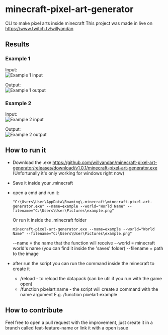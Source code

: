 # minecraft-pixel-art-generator

CLI to make pixel arts inside minecraft
This project was made in live on https://www.twitch.tv/willyandan

## Results
### Example 1
Input:   
![Example 1 input](https://user-images.githubusercontent.com/24833417/173480105-57affe68-6a38-435b-85e4-7d2e2064c21d.png)

Output:  
![Example 1 output](https://user-images.githubusercontent.com/24833417/173480199-364de49b-81c1-46ab-9b05-19d98dc2f7ab.png)

### Example 2
Input:  
![Example 2 input](https://user-images.githubusercontent.com/24833417/173481342-7c3c7851-57ee-48ef-aaa7-5ebbd78818a5.png)

Output:  
![Example 2 output](https://user-images.githubusercontent.com/24833417/173481305-b37d078a-f30e-426c-9ae1-01ac959df39e.png)



## How to run it
- Download the .exe https://github.com/willyandan/minecraft-pixel-art-generator/releases/download/v1.0.1/minecraft-pixel-art-generator.exe (Unfortunally it's only working for windows right now)
- Save it inside your .minecraft
- open a cmd and run it:
  ```
  "C:\Users\User\AppData\Roaming\.minecraft\minecraft-pixel-art-generator.exe" --name=example --world="World Name" --filename="C:\Users\User\Pictures\example.png"
  ```
  Or run it inside the .minecraft folder
  ```
  minecraft-pixel-art-generator.exe --name=example --world="World Name" --filename="C:\Users\User\Pictures\example.png"
  ```
  
  --name = the name that the function will receive
  --world = minecraft world's name (you can find it inside the 'saves' folder)
  --filename = path to the image
- after run the script you can run the command inside the minecraft to create it
  - /reload - to reload the datapack (can be util if you run with the game open)
  - /function pixelart:name - the script will create a command with the name argument E.g. /function pixelart:example 
  
## How to contribute
Feel free to open a pull request with the improvement, just create it in a branch called feat-feature-name or link it with a open issue
